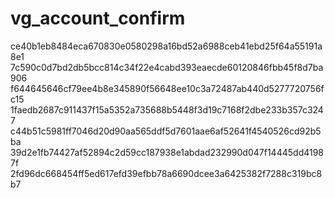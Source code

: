 vg_account_confirm
==================
ce40b1eb8484eca670830e0580298a16bd52a6988ceb41ebd25f64a55191a8e1
7c590c0d7bd2db5bcc814c34f22e4cabd393eaecde60120846fbb45f8d7ba906
f644645646cf79ee4b8e345890f56648ee10c3a72487ab440d5277720756fc15
1faedb2687c911437f15a5352a735688b5448f3d19c7168f2dbe233b357c3247
c44b51c5981ff7046d20d90aa565ddf5d7601aae6af52641f4540526cd92b5ba
39d2e1fb74427af52894c2d59cc187938e1abdad232990d047f14445dd41987f
2fd96dc668454ff5ed617efd39efbb78a6690dcee3a6425382f7288c319bc8b7
